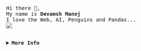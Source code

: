 <!-- Devamsh Awesome GitHub Profile -->
<div align="justify">

<!-- Profile -->
  <p align="left">
    <samp>
      <br>
        Hi there 👋,
      <br>
        My name is <strong>Devamsh Manoj</strong>
        <br>
        I love the Web, AI, Penguins and Pandas...
      <b>
      <br>
        <image src="https://readme-typing-svg.herokuapp.com/?width=700&lines=I%27m+addicted+to+Anime%2C+Programming+and+Retro+Games;What+you+guys+think+about+WEB+3%3F">
      <br>
    </samp>
  </p>

<br>

<details>
<summary><samp><b>More Info</b></samp></summary>

<h2></h2><br>

<!-- Contact Me -->
<p align="left">
  <samp>
    [<a href="https://twitter.com/itsNoa04">twitter</a>]
    [<a href="https://www.instagram.com/noa_dot_exe/">instagram</a>]
    [<a href="https://www.linkedin.com/in/devamsh-manoj-6ba0b81b8/">linkedin</a>]
    [<a href="https://dev.to/itsnoa04">dev.to</a>]
    [<a href="https://hashnode.com/@JustDeving">hashnode</a>]
    [<a href="mailto:itsdevamshmanoj@gmail.com">e-mail</a>]
  </samp>
</p>

</div>

